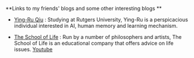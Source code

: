 **Links to my friends' blogs and some other interesting blogs **


- [Ying-Ru Qiu](http://yingruqiu.com) : Studying at Rutgers University,  Ying-Ru is a perspicacious individual interested in AI, human memory and learning mechanism.

- [The School of Life](https://www.theschooloflife.com/thebookoflife/) : Run by a number of philosophers and artists, The School of Life is an educational company that offers advice on life issues. [Youtube](https://www.youtube.com/channel/UC7IcJI8PUf5Z3zKxnZvTBog)





